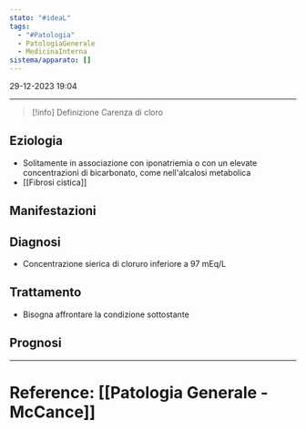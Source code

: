 ```yaml
---
stato: "#ideaL"
tags:
  - "#Patologia"
  - PatologiaGenerale
  - MedicinaInterna
sistema/apparato: []
---
```

29-12-2023 19:04

--- 

>[!info] Definizione
>Carenza di cloro


## Eziologia
- Solitamente in associazione con iponatriemia o con un elevate concentrazioni di bicarbonato, come nell'alcalosi metabolica
- [[Fibrosi cistica]]
## Manifestazioni

## Diagnosi
- Concentrazione sierica di cloruro inferiore a 97 mEq/L
## Trattamento
- Bisogna affrontare la condizione sottostante

## Prognosi













--- 
# Reference: [[Patologia Generale - McCance]]